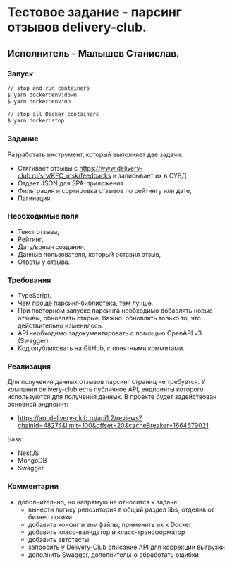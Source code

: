 # Тестовое задание - парсинг отзывов delivery-club. 
## Исполнитель - Малышев Станислав.


### Запуск
``` bash
// stop and run containers
$ yarn docker:env:down
$ yarn docker:env:up

// stop all Docker containers
$ yarn docker:stop
```

###  Задание
Разработать инструмент, который выполняет две задачи:
- Стягивает отзывы с https://www.delivery-club.ru/srv/KFC_msk/feedbacks и записывает их в СУБД
- Отдает JSON для SPA-приложения
- Фильтрация и сортировка отзывов по рейтингу или дате,
- Пагинация

### Необходимые поля
  - Текст отзыва,
  - Рейтинг,
  - Дату/время создания,
  - Данные пользователя, который оставил отзыв,
  - Ответы у отзыва.

### Требования
- TypeScript.
- Чем проще парсинг-библиотека, тем лучше.
- При повторном запуске парсинга необходимо добавлять новые отзывы, обновлять старые. Важно: обновлять только то, что действительно изменилось.
- API необходимо задокументировать с помощью OpenAPI v3 (Swagger).
- Код опубликовать на GitHub, с понятными коммитами.

### Реализация
Для получения данных отзывов парсинг страниц не требуется. У компании delivery-club есть публичное API, ендпоинты которого используются для получения данных.
В проекте будет задействован основной эндпоинт:
-  https://api.delivery-club.ru/api1.2/reviews?chainId=48274&limit=100&offset=20&cacheBreaker=1664679021

База:
- NestJS
- MongoDB
- Swagger

### Комментарии
- дополнительно, но напрямую не относится к задаче:
  - вынести логику репозитория в общий раздел libs, отделив от бизнес логики
  - добавить конфиг и env файлы, применить их к Docker
  - добавить класс-валидатор и класс-трансформатор
  - добавить автотесты
  - запросить у Delivery-Club описание API для коррекции выгрузки
  - дополнить Swagger, дополнительно обработать ошибки
